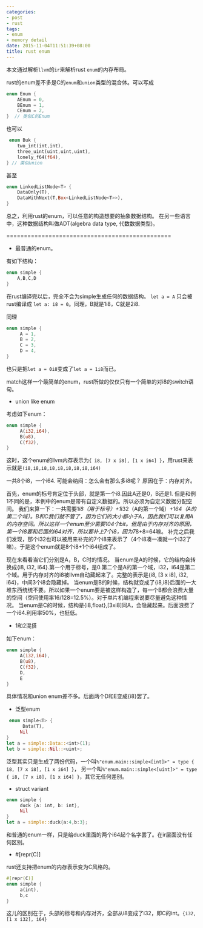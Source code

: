 ```yaml
---
categories:
- post
- rust
tags:
- enum
- memory detail
date: 2015-11-04T11:51:39+08:00
title: rust enum
---
```


本文通过解析`llvm`的`ir`来解析rust `enum`的内存布局。
<!--more-->
rust的enum差不多是C的`enum`和`union`类型的混合体。可以写成

```rust
enum Enum {
    AEnum = 0,
    BEnum = 1,
    CEnum = 2,
}  // 类似C的Enum
```

也可以

```rust
 enum Buk {
    two_int(int,int),
    three_uint(uint,uint,uint),
    lonely_f64(f64),
} // 类似union
```

甚至 

```rust
enum LinkedListNode<T> {
    DataOnly(T),
    DataWithNext(T,Box<LinkedListNode<T>>),
}
```

总之，利用rust的enum，可以任意的构造想要的抽象数据结构。
在另一些语言中，这种数据结构叫做ADT(algebra data type, 代数数据类型)。

===============================================

* 最普通的enum。

有如下结构：

```rust
enum simple {
    A,B,C,D
}
```

在rust编译完以后，完全不会为simple生成任何的数据结构。
`let a = A` 只会被rust编译成 `let a: i8 = 0`。同理，B就是1i8，C就是2i8.

同理

```rust
enum simple {
     A = 1,
     B = 2,
     C = 3,
     D = 4,
}
```
也只是把`let a = 0i8`变成了`let a = 1i8`而已。

match这样一个最简单的enum，rust所做的仅仅只有一个简单的对i8的switch语句。

* union like enum

考虑如下enum：

```rust
enum simple {
     A(i32,i64),
     B(u8),
     C(f32),
}
```

这时，这个enum的llvm内存表示为`{ i8, [7 x i8], [1 x i64] }`，用rust来表示就是`(i8,i8,i8,i8,i8,i8,i8,i8,i64)`

一共8个i8，一个i64.
可能会纳闷：怎么会有那么多i8呢？
原因在于：内存对齐。

首先，enum的标号肯定位于头部，就是第一个i8.因此A还是0，B还是1.
但是和例1不同的是，本例中的enum是带有自定义数据的。所以必须为自定义数据分配空间。
我们来算一下：一共需要1*i8（用于标号）+1*i32（A的第一个域）+1*64（A的第二个域）。B和C我们就不管了，因为它们的大小都小于A，因此我们可以复用A的内存空间。所以这样一个enum至少需要104个bit。但是由于内存对齐的原因，第一个i8要和后面的i64对齐，所以要补上7个i8，因为7*8+8=64嘛。
补完之后我们发现，那个i32也可以被用来补完的7个i8来表示了（4个i8凑一凑就一个i32了嘛）。于是这个enum就是8个i8+1个i64组成了。

现在来看看当它们分别是A，B，C时的情况。
当enum是A的时候，它的结构会转换成{i8, i32, 
i64}.第一个用于标号，是0.第二个是A的第一个域，i32，i64是第二个域。用于内存对齐的i8被llvm自动藏起来了。完整的表示是{i8, 
[3 x i8], i32, i64}，中间3个i8会隐藏掉。
当enum是B的时候，结构就变成了{i8,i8}后面的一大堆东西统统不要。所以如果一个enum要是被这样构造了，每一个B都会浪费大量的空间（空间使用率16/128=12.5%）。对于单片机编程来说要尽量避免这种情况。
当enum是C的时候，结构是{i8,float},[3xi8]同A，会隐藏起来。后面浪费了一个i64.利用率50%，也挺低。

* 1和2混搭

如下enum：

```rust
enum simple {
     A(i32,i64),
     B(u8),
     C(f32),
     D,
     E
}
```
具体情况和union enum差不多。后面两个D和E变成{i8}罢了。

*  泛型enum

```rust
 enum simple<T> {
      Data(T),
     Nil
}
let a = simple::Data::<int>(1);
let b = simple::Nil::<uint>;
```
泛型其实只是生成了两份代码，一个叫`%"enum.main::simple<[int]>" = type { i8, [7 x i8], [1 x i64] }`， 
另一个叫`%"enum.main::simple<[uint]>" = type { i8, [7 x i8], [1 x i64] }`，其它无任何差别。

*  struct variant 

```rust
enum simple {
     duck {a: int, b: int},
     Nil
}
let a = simple::duck{a:4,b:3};
```

和普通的enum一样，只是给duck里面的两个i64起个名字罢了。在ir层面没有任何区别。

* #[repr(C)]

rust还支持把enum的内存表示变为C风格的。

```rust
#[repr(C)]
enum simple {
     a(int),
     b,c
}
```

这儿的区别在于，头部的标号和内存对齐，全部从i8变成了i32，即C的int。`{i32, [1 x i32], i64}`
